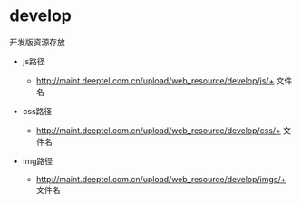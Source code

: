 # develop

开发版资源存放

- js路径
    - http://maint.deeptel.com.cn/upload/web_resource/develop/js/+ 文件名
    
- css路径
    - http://maint.deeptel.com.cn/upload/web_resource/develop/css/+ 文件名
    
- img路径
    - http://maint.deeptel.com.cn/upload/web_resource/develop/imgs/+ 文件名